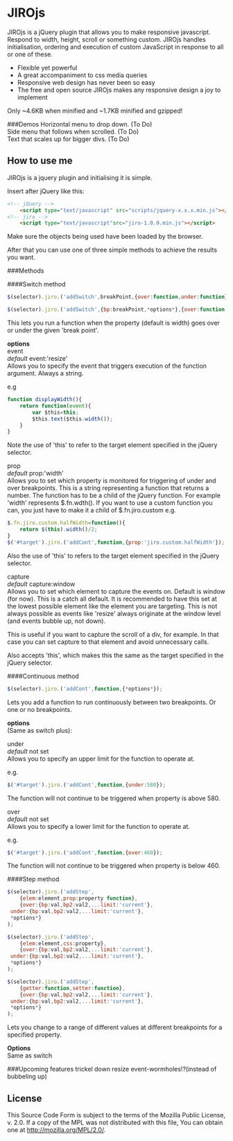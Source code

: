 JIROjs
==========
JIROjs is a jQuery plugin that allows you to make responsive javascript. 
Respond to width, height, scroll or something custom. JIROjs handles 
initialisation, ordering and execution of custom JavaScript in response 
to all or one of these.

- Flexible yet powerful
- A great accompaniment to css media queries
- Responsive web design has never been so easy
- The free and open source JIROjs makes any responsive design a joy to 
  implement


Only ~4.6KB when minified and ~1.7KB minified and gzipped!

###Demos
Horizontal menu to drop down. (To Do)  
Side menu that follows when scrolled. (To Do)  
Text that scales up for bigger divs. (To Do)  

How to use me
--------------
JIROjs is a jquery plugin and initialising it is simple.

Insert after jQuery like this:
```html
<!-- jQuery -->
	<script type="text/javascript" src="scripts/jquery-x.x.x.min.js"></script>
<!-- jiro -->
	<script type="text/javascript"src="jiro-1.0.0.min.js"></script>
```
Make sure the objects being used have been loaded by the browser.

After that you can use one of three simple methods to achieve the 
results you want.

###Methods

####Switch method
```JavaScript
$(selector).jiro.('addSwitch',breakPoint,{over:function,under:function});

$(selector).jiro.('addSwitch',{bp:breakPoint,*options*},{over:function,under:function});
```

This lets you run a function when the property (default is width) goes 
over or under the given 'break point'.

**options**  
event  
_default_ event:'resize'  
Allows you to specify the event that triggers execution of the function 
argument. Always a string.

e.g
```JavaScript
function displayWidth(){
	return function(event){
		var $this=this;
		$this.text($this.width());
	}
}
```

Note the use of 'this' to refer to the target element specified in the 
jQuery selector.

prop  
_default_ prop:'width'  
Allows you to set which property is monitored for triggering of under 
and over breakpoints. This is a string representing a function that 
returns a number. The function has to be a child of the jQuery function. 
For example 'width' represents $.fn.wdth(). If you want to use a custom 
function you can, you just have to make it a child of $.fn.jiro.custom 
e.g.

```JavaScript
$.fn.jiro.custom.halfWidth=function(){
	return $(this).width()/2;
}
$('#target').jiro.('addCont',function,{prop:'jiro.custom.halfWidth'});
```

Also the use of 'this' to refers to the target element specified in the 
jQuery selector.

capture  
_default_ capture:window  
Allows you to set which element to capture the events on. Default is 
window (for now). This is a catch all default. It is recommended to have 
this set at the lowest possible element like the element you are 
targeting. This is not always possible as events like 'resize' always 
originate at the window level (and events bubble up, not down).

This is useful if you want to capture the scroll of a div, for example. 
In that case you can set capture to that element and avoid unnecessary 
calls.

Also accepts 'this', which makes this the same as the target specified 
in the jQuery selector.


####Continuous method
```JavaScript
$(selector).jiro.('addCont',function,{*options*});
```

Lets you add a function to run continuously between two breakpoints. 
Or one or no breakpoints.

**options**  
(Same as switch plus):

under  
_default_ not set  
Allows you to specify an upper limit for the function to operate at.

e.g.
```JavaScript
$('#target').jiro.('addCont',function,{under:580});
```

The function will not continue to be triggered when property is above 580.

over  
_default_ not set  
Allows you to specify a lower limit for the function to operate at.

e.g.
```JavaScript
$('#target').jiro.('addCont',function,{over:460});
```

The function will not continue to be triggered when property is below 460.

####Step method
```JavaScript
$(selector).jiro.('addStep',
	{elem:element,prop:property function},
	{over:{bp:val,bp2:val2,...limit:'current'},
 under:{bp:val,bp2:val2,...limit:'current'},
 *options*}
);
````
```JavaScript
$(selector).jiro.('addStep',
	{elem:element,css:property},
	{over:{bp:val,bp2:val2,...limit:'current'},
 under:{bp:val,bp2:val2,...limit:'current'},
 *options*}
);
```
```JavaScript
$(selector).jiro.('addStep',
	{getter:function,setter:function},
	{over:{bp:val,bp2:val2,...limit:'current'},
 under:{bp:val,bp2:val2,...limit:'current'},
 *options*}
);
```

Lets you change to a range of different values at different breakpoints for a specified property.

**Options**  
Same as switch

###Upcoming features
trickel down resize event-wormholes!?(instead of bubbeling up)

License
---------
This Source Code Form is subject to the terms of the Mozilla Public 
License, v. 2.0. If a copy of the MPL was not distributed with this 
file, You can obtain one at http://mozilla.org/MPL/2.0/.